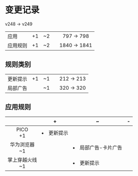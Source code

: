# 变更记录

v248 -> v249

||||||
|-|:-:|:-:|:-:|:-:|
|应用|+1|~2||797 -> 798|
|应用规则|+1|~2||1840 -> 1841|

## 规则类别

||||||
|-|:-:|:-:|:-:|:-:|
|更新提示|+1|~1||212 -> 213|
|局部广告||~1||320 -> 320|

## 应用规则

||+|~|-|
|:-:|-|-|-|
|PICO<br>+1|<li>更新提示|||
|华为浏览器<br>~1||<li>局部广告-卡片广告||
|掌上穿越火线<br>~1||<li>更新提示||
